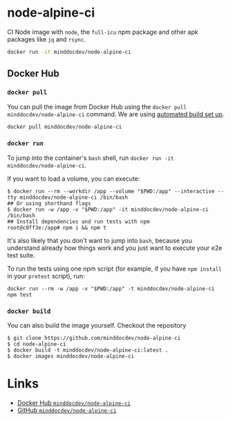 # node-alpine-ci
CI Node image with `node`, the `full-icu` npm package and other apk packages like `jq` and `rsync`. 

```sh
docker run -it minddocdev/node-alpine-ci
```

## Docker Hub

### `docker pull`

You can pull the image from Docker Hub using the `docker pull minddocdev/node-alpine-ci` command. We are using [automated build set up](https://docs.docker.com/docker-hub/builds/#create-an-automated-build).

```sh
docker pull minddocdev/node-alpine-ci
```

### `docker run`

To jump into the container's `bash` shell, run `docker run -it minddocdev/node-alpine-ci`.

If you want to load a volume, you can execute:

```
$ docker run --rm --workdir /app --volume "$PWD:/app" --interactive --tty minddocdev/node-alpine-ci /bin/bash
## Or using shorthand flags
$ docker run -w /app -v "$PWD:/app" -it minddocdev/node-alpine-ci /bin/bash
## Install dependencies and run tests with npm
root@c0ff3e:/app# npm i && npm t
```

It's also likely that you don't want to jump into `bash`, because you understand already how things work and you just want to execute your e2e test suite.

To run the tests using one npm script (for example, if you have `npm install` in your `pretest` script), run:

```
docker run --rm -w /app -v "$PWD:/app" -t minddocdev/node-alpine-ci npm test
```

### `docker build`

You can also build the image yourself. Checkout the repository

```
$ git clone https://github.com/minddocdev/node-alpine-ci
$ cd node-alpine-ci
$ docker build -t minddocdev/node-alpine-ci:latest .
$ docker images minddocdev/node-alpine-ci
```

# Links

- [Docker Hub `minddocdev/node-alpine-ci`](https://hub.docker.com/r/minddocdev/node-alpine-ci/)
- [GitHub `minddocdev/node-alpine-ci`](https://github.com/minddocdev/node-alpine-ci)

